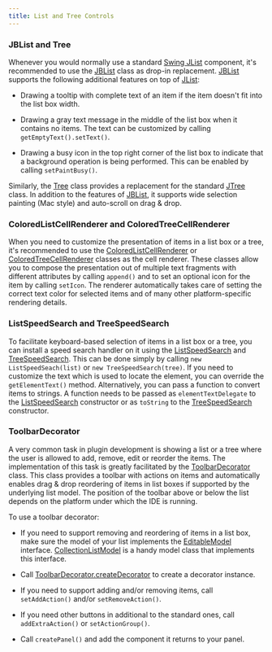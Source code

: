 ```yaml
---
title: List and Tree Controls
---
```



### JBList and Tree

Whenever you would normally use a standard
[Swing JList](http://docs.oracle.com/javase/8/docs/api/javax/swing/JList.html)
component, it's recommended to use the
[JBList](upsource:///platform/platform-api/src/com/intellij/ui/components/JBList.java)
class as drop-in replacement.
[JBList](upsource:///platform/platform-api/src/com/intellij/ui/components/JBList.java)
supports the following additional features on top of
[JList](http://docs.oracle.com/javase/8/docs/api/javax/swing/JList.html):

*  Drawing a tooltip with complete text of an item if the item doesn't fit into the list box width.

*  Drawing a gray text message in the middle of the list box when it contains no items.
   The text can be customized by calling `getEmptyText().setText()`.

*  Drawing a busy icon in the top right corner of the list box to indicate that a background operation is being performed.
   This can be enabled by calling `setPaintBusy()`.

Similarly, the
[Tree](upsource:///platform/platform-api/src/com/intellij/ui/treeStructure/Tree.java)
class provides a replacement for the standard
[JTree](http://docs.oracle.com/javase/8/docs/api/javax/swing/JTree.html)
class.
In addition to the features of
[JBList](upsource:///platform/platform-api/src/com/intellij/ui/components/JBList.java),
it supports wide selection painting (Mac style) and auto-scroll on drag & drop.

### ColoredListCellRenderer and ColoredTreeCellRenderer

When you need to customize the presentation of items in a list box or a tree, it's recommended to use the
[ColoredListCellRenderer](upsource:///platform/platform-api/src/com/intellij/ui/ColoredListCellRenderer.java)
or
[ColoredTreeCellRenderer](upsource:///platform/platform-api/src/com/intellij/ui/ColoredTreeCellRenderer.java)
classes as the cell renderer.
These classes allow you to compose the presentation out of multiple text fragments with different attributes by calling `append()` and to set an optional icon for the item by calling `setIcon`.
The renderer automatically takes care of setting the correct text color for selected items and of many other platform-specific rendering details.

### ListSpeedSearch and TreeSpeedSearch

To facilitate keyboard-based selection of items in a list box or a tree, you can install a speed search handler on it using the
[ListSpeedSearch](upsource:///platform/platform-impl/src/com/intellij/ui/ListSpeedSearch.java)
and
[TreeSpeedSearch](upsource:///platform/platform-impl/src/com/intellij/ui/TreeSpeedSearch.java).
This can be done simply by calling `new ListSpeedSeach(list)` or `new TreeSpeedSearch(tree)`.
If you need to customize the text which is used to locate the element, you can override the `getElementText()` method.
Alternatively, you can pass a function to convert items to strings.
A function needs to be passed as `elementTextDelegate` to the
[ListSpeedSearch](upsource:///platform/platform-impl/src/com/intellij/ui/ListSpeedSearch.java)
constructor or as `toString` to the
[TreeSpeedSearch](upsource:///platform/platform-impl/src/com/intellij/ui/TreeSpeedSearch.java)
constructor.

### ToolbarDecorator

A very common task in plugin development is showing a list or a tree where the user is allowed to add, remove, edit or reorder the items.
The implementation of this task is greatly facilitated by the
[ToolbarDecorator](upsource:///platform/platform-api/src/com/intellij/ui/ToolbarDecorator.java)
class.
This class provides a toolbar with actions on items and automatically enables drag & drop reordering of items in list boxes if supported by the underlying list model.
The position of the toolbar above or below the list depends on the platform under which the IDE is running.

To use a toolbar decorator:

*  If you need to support removing and reordering of items in a list box, make sure the model of your list implements the
   [EditableModel](upsource:///platform/util/src/com/intellij/util/ui/EditableModel.java)
   interface.
   [CollectionListModel](upsource:///platform/platform-api/src/com/intellij/ui/CollectionListModel.java)
   is a handy model class that implements this interface.

*  Call
   [ToolbarDecorator.createDecorator](upsource:///platform/platform-api/src/com/intellij/ui/ToolbarDecorator.java)
   to create a decorator instance.

*  If you need to support adding and/or removing items, call `setAddAction()` and/or `setRemoveAction()`.

*  If you need other buttons in additional to the standard ones, call `addExtraAction()` or `setActionGroup()`.

*  Call `createPanel()` and add the component it returns to your panel.

<!--
### AbstractTreeBuilder and AbstractTreeStructure
TODO link to tutorial
-->



